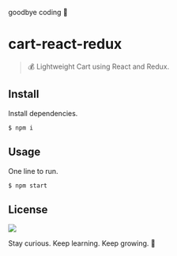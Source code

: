 goodbye coding 👋
# cart-react-redux

> 💰 Lightweight Cart using React and Redux.

## Install

Install dependencies.
```
$ npm i
```

## Usage

One line to run.
```
$ npm start
```

## License

![](https://img.shields.io/github/license/cuongw/cart-react-redux.svg?style=flat-square)

<!-- INSPIRATIONAL_QUOTE_START -->
Stay curious. Keep learning. Keep growing.
🦖
<!-- INSPIRATIONAL_QUOTE_END -->
